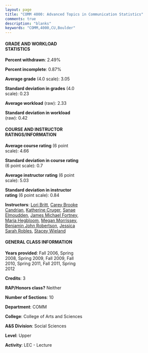 ```yaml
---
layout: page
title: "COMM 4000: Advanced Topics in Communication Statistics"
comments: true
description: "blanks"
keywords: "COMM,4000,CU,Boulder"
---
```

<head>
<script src="https://ajax.googleapis.com/ajax/libs/jquery/2.1.3/jquery.min.js"></script>
<script src="https://dl.dropboxusercontent.com/s/pc42nxpaw1ea4o9/highcharts.js?dl=0"></script>
<!-- <script src="../assets/js/highcharts.js"></script> -->
<style type="text/css">@font-face {
	font-family: "Bebas Neue";
	src: url(https://www.filehosting.org/file/details/544349/BebasNeue Regular.otf) format("opentype");
	}
	h1.Bebas { 
		font-family: "Bebas Neue", Verdana, Tahoma;
	}
</style>
</head>
<body>
	<div id="container" style="float: right; width: 45%; height: 88%; margin-left: 2.5%; margin-right: 2.5%;"></div>
	<script language="JavaScript">
		$(document).ready(function() {
		var chart = {type: 'column'};
		var title = {text: 'Grade Distribution'};
		var xAxis = {categories: ['A','B','C','D','F'],crosshair: true};
		var yAxis = {min: 0,title: {text: 'Percentage'}};
		var tooltip = {headerFormat: '<center><b><span style="font-size:20px">{point.key}</span></b></center>',
		               pointFormat: '<td style="padding:0"><b>{point.y:.1f}%</b></td>',
		               footerFormat: '</table>',shared: true,useHTML: true};
		var plotOptions = {column: {pointPadding: 0.0,borderWidth: 0}};  
		var credits = {enabled: false};var series= [{name: 'Percent',data: [25.89,56.59,15.42,1.3,0.8,]}];
		var json = {};
		json.chart = chart;
		json.title = title;
		json.tooltip = tooltip;
		json.xAxis = xAxis;
		json.yAxis = yAxis;  
		json.series = series;
		json.plotOptions = plotOptions;  
		json.credits = credits;
		$('#container').highcharts(json);
	});
	</script>
</body>
			   
#### GRADE AND WORKLOAD STATISTICS

**Percent withdrawn**: 2.49%

**Percent incomplete**: 0.87%

**Average grade** (4.0 scale): 3.05

**Standard deviation in grades** (4.0 scale): 0.23

**Average workload** (raw): 2.33

**Standard deviation in workload** (raw): 0.42

#### COURSE AND INSTRUCTOR RATINGS/INFORMATION

**Average course rating** (6 point scale): 4.66

**Standard deviation in course rating** (6 point scale): 0.7

**Average instructor rating** (6 point scale): 5.03

**Standard deviation in instructor rating** (6 point scale): 0.84

**Instructors**: <a href='../../instructors/Lori_Britt'>Lori Britt</a>, <a href='../../instructors/Carey_Brooke_Candrian'>Carey Brooke Candrian</a>, <a href='../../instructors/Katherine_Cruger'>Katherine Cruger</a>, <a href='../../instructors/Sanae_Elmoudden'>Sanae Elmoudden</a>, <a href='../../instructors/James_Michael_Fortney'>James Michael Fortney</a>, <a href='../../instructors/Maria_Hegbloom'>Maria Hegbloom</a>, <a href='../../instructors/Megan_Morrissey'>Megan Morrissey</a>, <a href='../../instructors/Benjamin_John_Robertson'>Benjamin John Robertson</a>, <a href='../../instructors/Jessica_Sarah_Robles'>Jessica Sarah Robles</a>, <a href='../../instructors/Stacey_Wieland'>Stacey Wieland</a>

#### GENERAL CLASS INFORMATION

**Years provided**: Fall 2006, Spring 2008, Spring 2009, Fall 2009, Fall 2010, Spring 2011, Fall 2011, Spring 2012

**Credits**: 3

**RAP/Honors class?** Neither

**Number of Sections**: 10

**Department**: COMM

**College**: College of Arts and Sciences

**A&S Division**: Social Sciences

**Level**: Upper

**Activity**: LEC - Lecture
